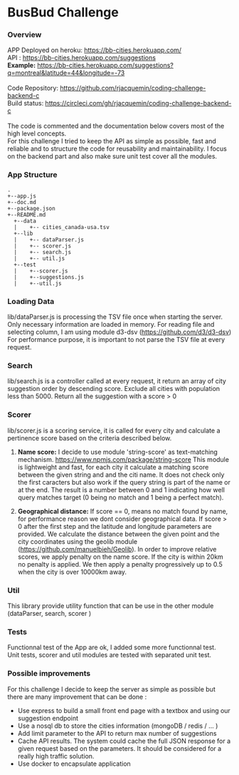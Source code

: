 BusBud Challenge
======================
### Overview
APP Deployed on heroku: https://bb-cities.herokuapp.com/<br>
API : https://bb-cities.herokuapp.com/suggestions<br>
**Example:**  https://bb-cities.herokuapp.com/suggestions?q=montreal&latitude=44&longitude=-73<br>
<br>
Code Repository:  https://github.com/rjacquemin/coding-challenge-backend-c<br>
Build status: https://circleci.com/gh/rjacquemin/coding-challenge-backend-c<br>
<br>
The code is commented and the documentation below covers most of the high level concepts.<br>
For this challenge I tried to keep the API as simple as possible, fast and reliable and to structure the code for reusability and maintainability.
I focus on the backend part and also make sure unit test cover all the modules.

### App Structure
```
.
+--app.js
+--doc.md
+--package.json
+--README.md
  +--data
  |    +-- cities_canada-usa.tsv
  +--lib
  |    +-- dataParser.js
  |    +-- scorer.js
  |    +-- search.js
  |    +-- util.js
  +--test
  |    +--scorer.js
  |    +--suggestions.js
  |    +--util.js
```

### Loading Data
lib/dataParser.js is processing the TSV file once when starting the server.  
Only necessary information are loaded in memory.
For reading file and selecting column, I am using module d3-dsv (https://github.com/d3/d3-dsv)
For performance purpose, it is important to not parse the TSV file at every request.

### Search
lib/search.js is a controller called at every request, it return an array of city suggestion order by descending score.
Exclude all cities with population less than 5000.
Return all the suggestion with a score > 0

### Scorer
lib/scorer.js is a scoring service, it is called for every city and calculate a pertinence score based on the criteria described below.

1. **Name score:**
 I decide to use module 'string-score' as text-matching mechanism.  https://www.npmjs.com/package/string-score
 This module is lightweight and fast, for each city it calculate a matching score between the given string and and the citi name.
 It does not check only the first caracters but also work if the query string is part of the name or at the end.
 The result is a number between 0 and 1 indicating how well query matches target (0 being no match and 1 being a perfect match).

2. **Geographical distance:**
If score == 0, means no match found by name,  for performance reason we dont consider geographical data.
If score > 0  after the first step and the latitude and longitude parameters are provided.
We calculate the distance between the given point and the city coordinates using the geolib module (https://github.com/manuelbieh/Geolib).
In order to improve relative scores, we apply penalty on the name score.
If the city is within 20km no penalty is applied. We then apply a penalty progressively up to 0.5 when the city is over 10000km away.  

### Util
This library provide utility function that can be use in the other module (dataParser, search, scorer )

### Tests
Functionnal test of the App  are ok, I added some more functionnal test.<br>
Unit tests, scorer and util modules are tested with separated unit test.<br>

### Possible improvements
For this challenge I decide to keep the server as simple as possible but there are many improvement that can be done :
  - Use express to build a small front end page with a textbox and using our suggestion endpoint
  - Use a nosql db to store the cities information (mongoDB / redis / ... )
  - Add limit parameter to the API to return max number of suggestions
  - Cache API results. The system could cache the full JSON response for a given request based on the parameters.
    It should be considered for a really high traffic solution.
  - Use docker to encapsulate application
